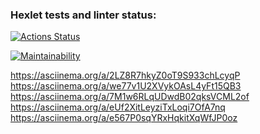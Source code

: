 ### Hexlet tests and linter status:
[![Actions Status](https://github.com/fzxcvbn/php-project-45/actions/workflows/hexlet-check.yml/badge.svg)](https://github.com/fzxcvbn/php-project-45/actions)

[![Maintainability](https://api.codeclimate.com/v1/badges/deb09a286a47efaf7059/maintainability)](https://codeclimate.com/github/fzxcvbn/php-project-45/maintainability)

https://asciinema.org/a/2LZ8R7hkyZ0oT9S933chLcyqP
https://asciinema.org/a/we77v1U2XVykOAsL4yFt15QB3
https://asciinema.org/a/7M1w6RLqUDwdB02qksVCML2of
https://asciinema.org/a/eUf2XitLeyziTxLoqi7OfA7nq
https://asciinema.org/a/e567P0sqYRxHqkitXqWfJP0oz

